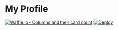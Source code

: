My Profile
======

[![Waffle.io - Columns and their card count](https://badge.waffle.io/eerison/myprofile.svg?columns=all)](http://waffle.io/eerison/myprofile)
[![Deploy](https://www.herokucdn.com/deploy/button.png)](https://heroku.com/deploy)